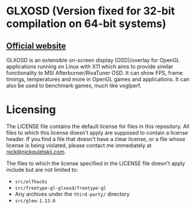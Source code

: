 GLXOSD (Version fixed for 32-bit compilation on 64-bit systems)
=============

[Official website](https://glxosd.nickguletskii.com/)
-------------
GLXOSD is an extensible on-screen display (OSD)/overlay for OpenGL applications running on Linux with X11 which aims to provide similar functionality to MSI Afterburner/RivaTuner OSD. It can show FPS, frame timings, temperatures and more in OpenGL games and applications. It can also be used to benchmark games, much like voglperf.

Licensing
=============

The LICENSE file contains the default license for files in this repository. All files to which this license doesn't apply are supposed to contain a license header. If you find a file that doesn't have a clear license, or a file whose license is being violated, please contact me immediately at nick@nickguletskii.com.

The files to which the license specified in the LICENSE file doesn't apply include but are not limited to:

* `src/elfhacks`
* `src/freetype-gl-glxosd/freetype-gl`
* Any archives under the `third-party/` directory
* `src/glew-1.13.0`
